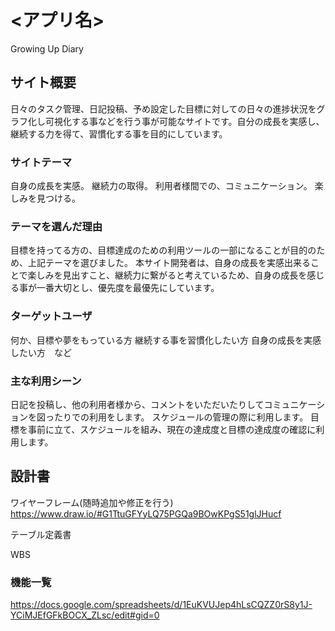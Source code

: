 # <アプリ名>
Growing Up Diary

## サイト概要
日々のタスク管理、日記投稿、予め設定した目標に対しての日々の進捗状況をグラフ化し可視化する事などを行う事が可能なサイトです。自分の成長を実感し、継続する力を得て、習慣化する事を目的にしています。

### サイトテーマ
自身の成長を実感。
継続力の取得。
利用者様間での、コミュニケーション。
楽しみを見つける。


### テーマを選んだ理由
目標を持ってる方の、目標達成のための利用ツールの一部になることが目的のため、上記テーマを選びました。
本サイト開発者は、自身の成長を実感出来ることで楽しみを見出すこと、継続力に繋がると考えているため、自身の成長を感じる事が一番大切とし、優先度を最優先にしています。

### ターゲットユーザ
何か、目標や夢をもっている方
継続する事を習慣化したい方
自身の成長を実感したい方　など


### 主な利用シーン
日記を投稿し、他の利用者様から、コメントをいただいたりしてコミュニケーションを図ったりでの利用をします。
スケジュールの管理の際に利用します。
目標を事前に立て、スケジュールを組み、現在の達成度と目標の達成度の確認に利用します。

## 設計書
ワイヤーフレーム(随時追加や修正を行う)
https://www.draw.io/#G1TtuGFYyLQ75PGQa9BOwKPgS51glJHucf

テーブル定義書

WBS


### 機能一覧
https://docs.google.com/spreadsheets/d/1EuKVUJep4hLsCQZZ0rS8y1J-YCiMJEfGFkBOCX_ZLsc/edit#gid=0


